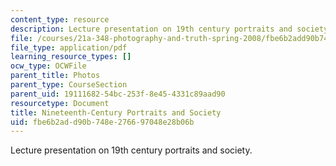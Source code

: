 ```yaml
---
content_type: resource
description: Lecture presentation on 19th century portraits and society.
file: /courses/21a-348-photography-and-truth-spring-2008/fbe6b2add90b748e276697048e28b06b_MIT21A_348S08_portraits19.pdf
file_type: application/pdf
learning_resource_types: []
ocw_type: OCWFile
parent_title: Photos
parent_type: CourseSection
parent_uid: 19111682-54bc-253f-8e45-4331c89aad90
resourcetype: Document
title: Nineteenth-Century Portraits and Society
uid: fbe6b2ad-d90b-748e-2766-97048e28b06b
---
```

Lecture presentation on 19th century portraits and society.

